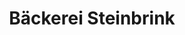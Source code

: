 ---
title: "Bäckerei Steinbrink"
url: /radevormwald/baeckerei-steinbrink-froweinstrasse/
shop: Bäckerei
---